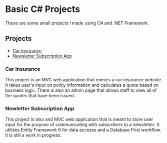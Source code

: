 # Basic C# Projects
These are some small projects I made using C# and .NET Framework.

## Projects

* [Car Insurance](https://github.com/nicktheperkins/Python-Projects/tree/main/Challenges/Student%20Tracking%20Assignment)
* [Newsletter Subscription App](https://github.com/nicktheperkins/Python-Projects/tree/main/Challenges/File%20Transfer%20Assignment)


### Car Insurance
This project is an MVC web application that mimics a car insurance website. It takes user's input on policy information and calculates a quote based on business logic. There is also an admin page that allows staff to view all of the quotes that have been issued.

### Newletter Subscription App
This project is also and MVC web application that is meant to store user input for the purpose of communicating with subscribers to a newsletter. It utilizes Entity Framework 6 for data accesss and a Database First workflow. It is still a work in progress.
